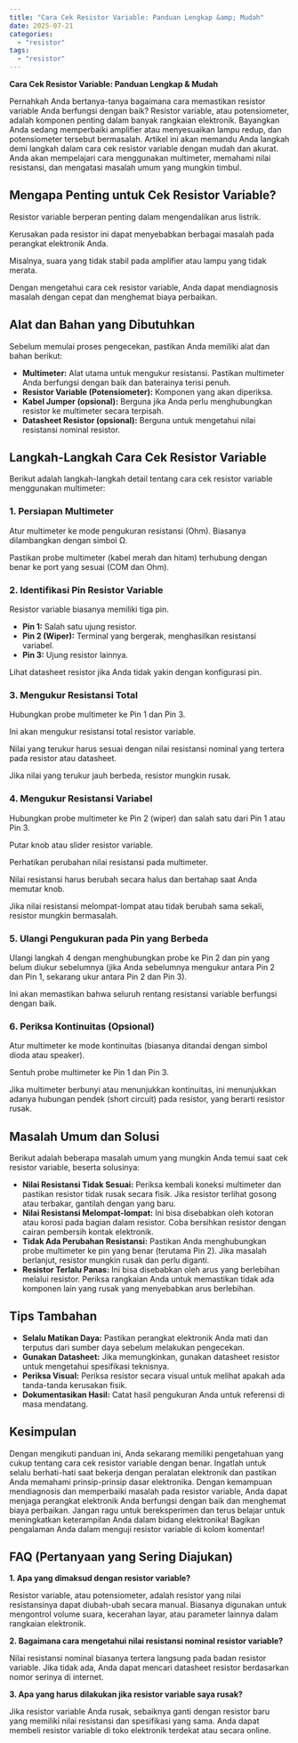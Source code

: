```yaml
---
title: "Cara Cek Resistor Variable: Panduan Lengkap &amp; Mudah"
date: 2025-07-21
categories: 
  - "resistor"
tags: 
  - "resistor"
---
```


**Cara Cek Resistor Variable: Panduan Lengkap & Mudah**

Pernahkah Anda bertanya-tanya bagaimana cara memastikan resistor variable Anda berfungsi dengan baik? Resistor variable, atau potensiometer, adalah komponen penting dalam banyak rangkaian elektronik. Bayangkan Anda sedang memperbaiki amplifier atau menyesuaikan lampu redup, dan potensiometer tersebut bermasalah. Artikel ini akan memandu Anda langkah demi langkah dalam cara cek resistor variable dengan mudah dan akurat. Anda akan mempelajari cara menggunakan multimeter, memahami nilai resistansi, dan mengatasi masalah umum yang mungkin timbul.

## Mengapa Penting untuk Cek Resistor Variable?

Resistor variable berperan penting dalam mengendalikan arus listrik.

Kerusakan pada resistor ini dapat menyebabkan berbagai masalah pada perangkat elektronik Anda.

Misalnya, suara yang tidak stabil pada amplifier atau lampu yang tidak merata.

Dengan mengetahui cara cek resistor variable, Anda dapat mendiagnosis masalah dengan cepat dan menghemat biaya perbaikan.

## Alat dan Bahan yang Dibutuhkan

Sebelum memulai proses pengecekan, pastikan Anda memiliki alat dan bahan berikut:

- **Multimeter:** Alat utama untuk mengukur resistansi. Pastikan multimeter Anda berfungsi dengan baik dan baterainya terisi penuh.
- **Resistor Variable (Potensiometer):** Komponen yang akan diperiksa.
- **Kabel Jumper (opsional):** Berguna jika Anda perlu menghubungkan resistor ke multimeter secara terpisah.
- **Datasheet Resistor (opsional):** Berguna untuk mengetahui nilai resistansi nominal resistor.

## Langkah-Langkah Cara Cek Resistor Variable

Berikut adalah langkah-langkah detail tentang cara cek resistor variable menggunakan multimeter:

### 1\. Persiapan Multimeter

Atur multimeter ke mode pengukuran resistansi (Ohm). Biasanya dilambangkan dengan simbol Ω.

Pastikan probe multimeter (kabel merah dan hitam) terhubung dengan benar ke port yang sesuai (COM dan Ohm).

### 2\. Identifikasi Pin Resistor Variable

Resistor variable biasanya memiliki tiga pin.

- **Pin 1:** Salah satu ujung resistor.
- **Pin 2 (Wiper):** Terminal yang bergerak, menghasilkan resistansi variabel.
- **Pin 3:** Ujung resistor lainnya.

Lihat datasheet resistor jika Anda tidak yakin dengan konfigurasi pin.

### 3\. Mengukur Resistansi Total

Hubungkan probe multimeter ke Pin 1 dan Pin 3.

Ini akan mengukur resistansi total resistor variable.

Nilai yang terukur harus sesuai dengan nilai resistansi nominal yang tertera pada resistor atau datasheet.

Jika nilai yang terukur jauh berbeda, resistor mungkin rusak.

### 4\. Mengukur Resistansi Variabel

Hubungkan probe multimeter ke Pin 2 (wiper) dan salah satu dari Pin 1 atau Pin 3.

Putar knob atau slider resistor variable.

Perhatikan perubahan nilai resistansi pada multimeter.

Nilai resistansi harus berubah secara halus dan bertahap saat Anda memutar knob.

Jika nilai resistansi melompat-lompat atau tidak berubah sama sekali, resistor mungkin bermasalah.

### 5\. Ulangi Pengukuran pada Pin yang Berbeda

Ulangi langkah 4 dengan menghubungkan probe ke Pin 2 dan pin yang belum diukur sebelumnya (jika Anda sebelumnya mengukur antara Pin 2 dan Pin 1, sekarang ukur antara Pin 2 dan Pin 3).

Ini akan memastikan bahwa seluruh rentang resistansi variable berfungsi dengan baik.

### 6\. Periksa Kontinuitas (Opsional)

Atur multimeter ke mode kontinuitas (biasanya ditandai dengan simbol dioda atau speaker).

Sentuh probe multimeter ke Pin 1 dan Pin 3.

Jika multimeter berbunyi atau menunjukkan kontinuitas, ini menunjukkan adanya hubungan pendek (short circuit) pada resistor, yang berarti resistor rusak.

## Masalah Umum dan Solusi

Berikut adalah beberapa masalah umum yang mungkin Anda temui saat cek resistor variable, beserta solusinya:

- **Nilai Resistansi Tidak Sesuai:** Periksa kembali koneksi multimeter dan pastikan resistor tidak rusak secara fisik. Jika resistor terlihat gosong atau terbakar, gantilah dengan yang baru.
- **Nilai Resistansi Melompat-lompat:** Ini bisa disebabkan oleh kotoran atau korosi pada bagian dalam resistor. Coba bersihkan resistor dengan cairan pembersih kontak elektronik.
- **Tidak Ada Perubahan Resistansi:** Pastikan Anda menghubungkan probe multimeter ke pin yang benar (terutama Pin 2). Jika masalah berlanjut, resistor mungkin rusak dan perlu diganti.
- **Resistor Terlalu Panas:** Ini bisa disebabkan oleh arus yang berlebihan melalui resistor. Periksa rangkaian Anda untuk memastikan tidak ada komponen lain yang rusak yang menyebabkan arus berlebihan.

## Tips Tambahan

- **Selalu Matikan Daya:** Pastikan perangkat elektronik Anda mati dan terputus dari sumber daya sebelum melakukan pengecekan.
- **Gunakan Datasheet:** Jika memungkinkan, gunakan datasheet resistor untuk mengetahui spesifikasi teknisnya.
- **Periksa Visual:** Periksa resistor secara visual untuk melihat apakah ada tanda-tanda kerusakan fisik.
- **Dokumentasikan Hasil:** Catat hasil pengukuran Anda untuk referensi di masa mendatang.

## Kesimpulan

Dengan mengikuti panduan ini, Anda sekarang memiliki pengetahuan yang cukup tentang cara cek resistor variable dengan benar. Ingatlah untuk selalu berhati-hati saat bekerja dengan peralatan elektronik dan pastikan Anda memahami prinsip-prinsip dasar elektronika. Dengan kemampuan mendiagnosis dan memperbaiki masalah pada resistor variable, Anda dapat menjaga perangkat elektronik Anda berfungsi dengan baik dan menghemat biaya perbaikan. Jangan ragu untuk bereksperimen dan terus belajar untuk meningkatkan keterampilan Anda dalam bidang elektronika! Bagikan pengalaman Anda dalam menguji resistor variable di kolom komentar!

## FAQ (Pertanyaan yang Sering Diajukan)

**1\. Apa yang dimaksud dengan resistor variable?**

Resistor variable, atau potensiometer, adalah resistor yang nilai resistansinya dapat diubah-ubah secara manual. Biasanya digunakan untuk mengontrol volume suara, kecerahan layar, atau parameter lainnya dalam rangkaian elektronik.

**2\. Bagaimana cara mengetahui nilai resistansi nominal resistor variable?**

Nilai resistansi nominal biasanya tertera langsung pada badan resistor variable. Jika tidak ada, Anda dapat mencari datasheet resistor berdasarkan nomor serinya di internet.

**3\. Apa yang harus dilakukan jika resistor variable saya rusak?**

Jika resistor variable Anda rusak, sebaiknya ganti dengan resistor baru yang memiliki nilai resistansi dan spesifikasi yang sama. Anda dapat membeli resistor variable di toko elektronik terdekat atau secara online.

